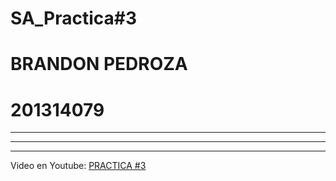 # SA_Practica#3
# BRANDON PEDROZA

# 201314079
--------------
------
------
Video en Youtube: [PRACTICA #3](https://youtu.be/1T6-8DZpSHs)



